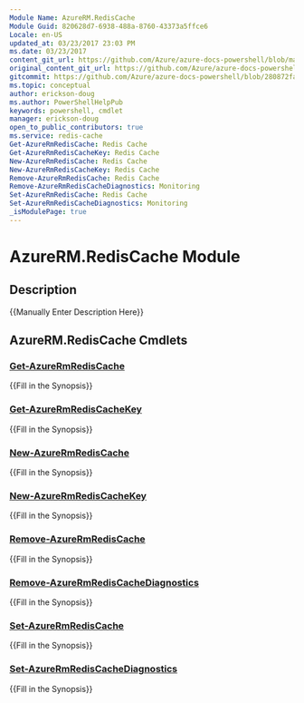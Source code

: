 ```yaml
---
Module Name: AzureRM.RedisCache
Module Guid: 820628d7-6938-488a-8760-43373a5ffce6
Locale: en-US
updated_at: 03/23/2017 23:03 PM
ms.date: 03/23/2017
content_git_url: https://github.com/Azure/azure-docs-powershell/blob/master/azureps-cmdlets-docs/ResourceManager/AzureRM.RedisCache/v1.1.2.3/AzureRM.RedisCache.md
original_content_git_url: https://github.com/Azure/azure-docs-powershell/blob/master/azureps-cmdlets-docs/ResourceManager/AzureRM.RedisCache/v1.1.2.3/AzureRM.RedisCache.md
gitcommit: https://github.com/Azure/azure-docs-powershell/blob/280872fa529e03be2466fa2252957a2060a9dfe4
ms.topic: conceptual
author: erickson-doug
ms.author: PowerShellHelpPub
keywords: powershell, cmdlet
manager: erickson-doug
open_to_public_contributors: true
ms.service: redis-cache
Get-AzureRmRedisCache: Redis Cache
Get-AzureRmRedisCacheKey: Redis Cache
New-AzureRmRedisCache: Redis Cache
New-AzureRmRedisCacheKey: Redis Cache
Remove-AzureRmRedisCache: Redis Cache
Remove-AzureRmRedisCacheDiagnostics: Monitoring
Set-AzureRmRedisCache: Redis Cache
Set-AzureRmRedisCacheDiagnostics: Monitoring
_isModulePage: true
---
```


# AzureRM.RedisCache Module
## Description
{{Manually Enter Description Here}}

## AzureRM.RedisCache Cmdlets
### [Get-AzureRmRedisCache](Get-AzureRmRedisCache.md)
{{Fill in the Synopsis}}

### [Get-AzureRmRedisCacheKey](Get-AzureRmRedisCacheKey.md)
{{Fill in the Synopsis}}

### [New-AzureRmRedisCache](New-AzureRmRedisCache.md)
{{Fill in the Synopsis}}

### [New-AzureRmRedisCacheKey](New-AzureRmRedisCacheKey.md)
{{Fill in the Synopsis}}

### [Remove-AzureRmRedisCache](Remove-AzureRmRedisCache.md)
{{Fill in the Synopsis}}

### [Remove-AzureRmRedisCacheDiagnostics](Remove-AzureRmRedisCacheDiagnostics.md)
{{Fill in the Synopsis}}

### [Set-AzureRmRedisCache](Set-AzureRmRedisCache.md)
{{Fill in the Synopsis}}

### [Set-AzureRmRedisCacheDiagnostics](Set-AzureRmRedisCacheDiagnostics.md)
{{Fill in the Synopsis}}

